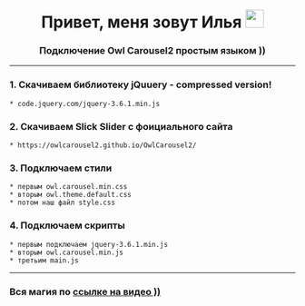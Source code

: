 <h1 align="center">Привет, меня зовут Илья
<img src="https://github.com/blackcater/blackcater/raw/main/images/Hi.gif" height="32"/></h1>
<h3 align="center">Подключение Owl Carousel2 простым языком ))</h3>

---

### 1. Скачиваем библиотеку jQuuery - compressed version!
    * code.jquery.com/jquery-3.6.1.min.js
### 2. Скачиваем Slick Slider с фоициального сайта 
    * https://owlcarousel2.github.io/OwlCarousel2/
### 3. Подключаем стили
    * первым owl.carousel.min.css
    * вторым owl.theme.default.css
    * потом наш файл style.css
### 4. Подключаем скрипты
    * первым подключаем jquery-3.6.1.min.js
    * вторым owl.carousel.min.js  
    * третьим main.js

---

###  Вся магия по [ссылке на видео ))](https://youtu.be/9v_2YPnRqi0)
